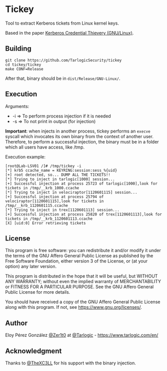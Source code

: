 # Tickey
Tool to extract Kerberos tickets from Linux kernel keys.

Based in the paper [Kerberos Credential Thievery (GNU/Linux)](https://www.delaat.net/rp/2016-2017/p97/report.pdf).

## Building
```
git clone https://github.com/TarlogicSecurity/tickey
cd tickey/tickey
make CONF=Release
```

After that, binary should be in `dist/Release/GNU-Linux/`.

## Execution

Arguments:
* -i => To perform process injection if it is needed
* -s => To not print in output (for injection)

**Important**: when injects in another process, tickey performs an `execve` syscall which invocates its own binary from the context of another user. Therefore, to perform a successful injection, the binary must be in a folder which all users have access, like /tmp.


Execution example: 
```
[root@Lab-LSV01 /]# /tmp/tickey -i
[*] krb5 ccache_name = KEYRING:session:sess_%{uid}
[+] root detected, so... DUMP ALL THE TICKETS!!
[*] Trying to inject in tarlogic[1000] session...
[+] Successful injection at process 25723 of tarlogic[1000],look for tickets in /tmp/__krb_1000.ccache
[*] Trying to inject in velociraptor[1120601115] session...
[+] Successful injection at process 25794 of velociraptor[1120601115],look for tickets in /tmp/__krb_1120601115.ccache
[*] Trying to inject in trex[1120601113] session...
[+] Successful injection at process 25820 of trex[1120601113],look for tickets in /tmp/__krb_1120601113.ccache
[X] [uid:0] Error retrieving tickets
```


## License
This program is free software: you can redistribute it and/or modify it under the terms of the GNU Affero General Public License as published by the Free Software Foundation, either version 3 of the License, or (at your option) any later version.

This program is distributed in the hope that it will be useful, but WITHOUT ANY WARRANTY; without even the implied warranty of MERCHANTABILITY or FITNESS FOR A PARTICULAR PURPOSE. See the GNU Affero General Public License for more details.

You should have received a copy of the GNU Affero General Public License along with this program. If not, see <https://www.gnu.org/licenses/>.

## Author
Eloy Pérez González [@Zer1t0](https://github.com/Zer1t0) at [@Tarlogic](https://twitter.com/Tarlogic) - https://www.tarlogic.com/en/

## Acknowledgment

Thanks to [@TheXC3LL](https://twitter.com/TheXC3LL) for his support with the binary injection.
